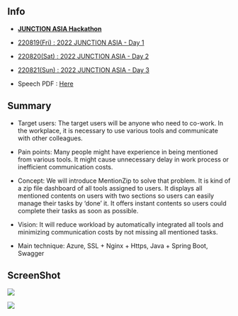 ## Info

* [**JUNCTION ASIA Hackathon**](https://asia.hackjunction.com/ko)

* [220819(Fri) : 2022 JUNCTION ASIA - Day 1](https://www.youtube.com/watch?v=vrysWXKG5d4)

* [220820(Sat) : 2022 JUNCTION ASIA - Day 2](https://www.youtube.com/watch?v=lbZSITxlAaE)

* [220821(Sun) : 2022 JUNCTION ASIA - Day 3](https://www.youtube.com/watch?v=yjUZkDtL1sQ)

* Speech PDF : [Here](https://github.com/junction2022-oreo/MentionZip-Docs/blob/main/MentionZip.pdf)




## Summary

* Target users: The target users will be anyone who need to co-work. In the workplace, it is necessary to use various tools and communicate with other colleagues.

* Pain points: Many people might have experience in being mentioned  from various tools. It might cause unnecessary delay in work process or inefficient communication costs.

* Concept: We will introduce MentionZip to solve that problem. It is kind of a zip file dashboard of all tools assigned to users. It displays all mentioned contents on users with two sections so users can easily manage their tasks by ‘done’ it. It offers instant contents so users could complete their tasks as soon as possible.  

* Vision: It will reduce workload by automatically integrated all tools and minimizing communication costs by not missing all mentioned tasks.

* Main technique: Azure, SSL + Nginx + Https, Java + Spring Boot, Swagger

## ScreenShot

![](https://github.com/junction2022-oreo/MentionZip-Docs/blob/main/ScreenShot_1.png)

![](https://github.com/junction2022-oreo/MentionZip-Docs/blob/main/ScreenShot_2.png)
